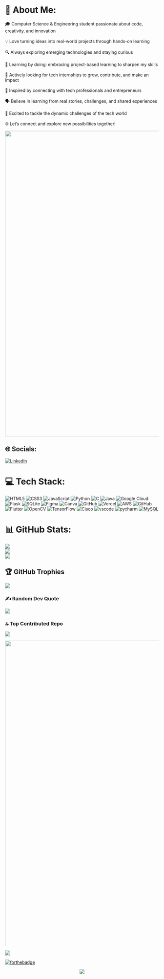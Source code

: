 # 💫 About Me:
🎓 Computer Science & Engineering student passionate about code, creativity, and innovation<br><br>💡 Love turning ideas into real-world projects through hands-on learning<br><br>🔍 Always exploring emerging technologies and staying curious<br><br>🧠 Learning by doing: embracing project-based learning to sharpen my skills<br><br>💼 Actively looking for tech internships to grow, contribute, and make an impact<br><br>🤝 Inspired by connecting with tech professionals and entrepreneurs<br><br>🗣️ Believe in learning from real stories, challenges, and shared experiences<br><br>🚀 Excited to tackle the dynamic challenges of the tech world<br><br>🌐 Let’s connect and explore new possibilities together!


<img src="https://64.media.tumblr.com/005e37a86478a9c92da7d4d3d7464b40/2bd29f0062317531-b1/s400x600/c7edc142895bc810339223dfddf2aa57ced0c32b.gif" width="1000"/>


## 🌐 Socials:
[![LinkedIn](https://img.shields.io/badge/LinkedIn-%230077B5.svg?logo=linkedin&logoColor=white)](https://linkedin.com/in/kritthik-rajeev-nair) 

# 💻 Tech Stack:
![HTML5](https://img.shields.io/badge/html5-%23E34F26.svg?style=for-the-badge&logo=html5&logoColor=white) ![CSS3](https://img.shields.io/badge/css3-%231572B6.svg?style=for-the-badge&logo=css3&logoColor=white) ![JavaScript](https://img.shields.io/badge/javascript-%23323330.svg?style=for-the-badge&logo=javascript&logoColor=%23F7DF1E) ![Python](https://img.shields.io/badge/python-3670A0?style=for-the-badge&logo=python&logoColor=ffdd54) ![C](https://img.shields.io/badge/c-%2300599C.svg?style=for-the-badge&logo=c&logoColor=white) ![Java](https://img.shields.io/badge/java-%23ED8B00.svg?style=for-the-badge&logo=openjdk&logoColor=white) ![Google Cloud](https://img.shields.io/badge/GoogleCloud-%234285F4.svg?style=for-the-badge&logo=google-cloud&logoColor=white) ![Flask](https://img.shields.io/badge/flask-%23000.svg?style=for-the-badge&logo=flask&logoColor=white) ![SQLite](https://img.shields.io/badge/sqlite-%2307405e.svg?style=for-the-badge&logo=sqlite&logoColor=white) ![Figma](https://img.shields.io/badge/figma-%23F24E1E.svg?style=for-the-badge&logo=figma&logoColor=white) ![Canva](https://img.shields.io/badge/Canva-%2300C4CC.svg?style=for-the-badge&logo=Canva&logoColor=white) ![GitHub](https://img.shields.io/badge/github-%23121011.svg?style=for-the-badge&logo=github&logoColor=white) ![Vercel](https://img.shields.io/badge/vercel-%23000000.svg?style=for-the-badge&logo=vercel&logoColor=white) ![AWS](https://img.shields.io/badge/AWS-%23FF9900.svg?style=for-the-badge&logo=amazon-aws&logoColor=white) ![GitHub](https://img.shields.io/badge/github-%23121011.svg?style=for-the-badge&logo=github&logoColor=white) ![Flutter](https://img.shields.io/badge/Flutter-%2302569B.svg?style=for-the-badge&logo=Flutter&logoColor=white) ![OpenCV](https://img.shields.io/badge/opencv-%23white.svg?style=for-the-badge&logo=opencv&logoColor=white) ![TensorFlow](https://img.shields.io/badge/TensorFlow-%23FF6F00.svg?style=for-the-badge&logo=TensorFlow&logoColor=white) ![Cisco](https://img.shields.io/badge/cisco-%23049fd9.svg?style=for-the-badge&logo=cisco&logoColor=black) ![vscode](https://img.shields.io/badge/VSCode-0078D4?style=for-the-badge&logo=visual%20studio%20code&logoColor=white) ![pycharm](	https://img.shields.io/badge/PyCharm-000000.svg?&style=for-the-badge&logo=PyCharm&logoColor=white) [![MySQL](https://img.shields.io/badge/mysql-4479A1.svg?style=for-the-badge&logo=mysql&logoColor=white)](https://en.wikipedia.org/wiki/MySQL)
# 📊 GitHub Stats:
![](https://github-readme-stats.vercel.app/api?username=Kritthik2609&theme=blue-green&hide_border=false&include_all_commits=true&count_private=true)<br/>
![](https://nirzak-streak-stats.vercel.app/?user=Kritthik2609&theme=blue-green&hide_border=false)<br/>
![](https://github-readme-stats.vercel.app/api/top-langs/?username=Kritthik2609&theme=blue-green&hide_border=false&include_all_commits=true&count_private=true&layout=compact)

## 🏆 GitHub Trophies
![](https://github-profile-trophy.vercel.app/?username=Kritthik2609&theme=algolia&no-frame=false&no-bg=true&margin-w=4)

### ✍️ Random Dev Quote
![](https://quotes-github-readme.vercel.app/api?type=horizontal&theme=tokyonight)

### 🔝 Top Contributed Repo
![](https://github-contributor-stats.vercel.app/api?username=Kritthik2609&limit=5&theme=blue-green&combine_all_yearly_contributions=true)

<img src="https://64.media.tumblr.com/005e37a86478a9c92da7d4d3d7464b40/2bd29f0062317531-b1/s400x600/c7edc142895bc810339223dfddf2aa57ced0c32b.gif" width="1000"/>

[![](https://visitcount.itsvg.in/api?id=Kritthik2609&icon=0&color=1)](https://visitcount.itsvg.in)

[![forthebadge](https://forthebadge.com/images/featured/featured-built-with-love.svg)](https://forthebadge.com)

<div align="center">
  <img src="https://profile-counter.glitch.me/Kritthik2609/count.svg?"  />
</div>
